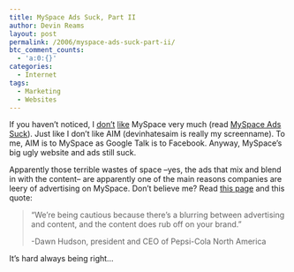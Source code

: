 ```yaml
---
title: MySpace Ads Suck, Part II
author: Devin Reams
layout: post
permalink: /2006/myspace-ads-suck-part-ii/
btc_comment_counts:
  - 'a:0:{}'
categories:
  - Internet
tags:
  - Marketing
  - Websites
---
```

If you haven&#8217;t noticed, I [don&#8217;t][1] [like][2] MySpace very much (read [MySpace Ads Suck][3]). Just like I don&#8217;t like AIM (devinhatesaim is really my screenname). To me, AIM is to MySpace as Google Talk is to Facebook. Anyway, MySpace&#8217;s big ugly website and ads still suck.

Apparently those terrible wastes of space &#8211;yes, the ads that mix and blend in with the content&#8211; are apparently one of the main reasons companies are leery of advertising on MySpace. Don&#8217;t believe me? Read [this page][4] and this quote:

> &#8220;We&#8217;re being cautious because there&#8217;s a blurring between advertising and content, and the content does rub off on your brand.&#8221;
> 
> -Dawn Hudson, president and CEO of Pepsi-Cola North America

It&#8217;s hard always being right&#8230;

>

 [1]: http://devinreams.com/2006/03/05/myspace-comments-suck/#comments
 [2]: http://devinreams.com/2006/03/05/ugly-works/#respond
 [3]: http://devinreams.com/2006/02/08/myspace-ads-suck/
 [4]: http://publications.mediapost.com/index.cfm?fuseaction=Articles.san&#038;s=41210&#038;Nid=19210&#038;p=330482